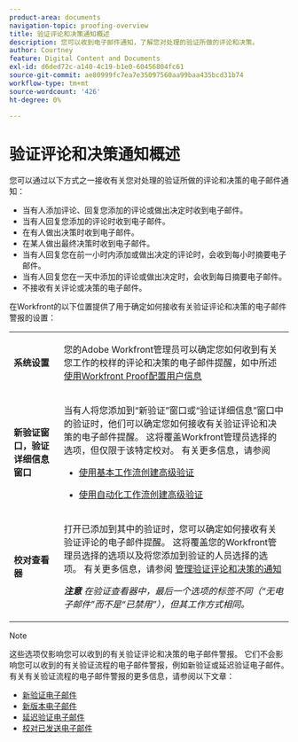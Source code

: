 ```yaml
---
product-area: documents
navigation-topic: proofing-overview
title: 验证评论和决策通知概述
description: 您可以收到电子邮件通知，了解您对处理的验证所做的评论和决策。
author: Courtney
feature: Digital Content and Documents
exl-id: d6ded72c-a140-4c19-b1e0-60456804fc61
source-git-commit: ae80999fc7ea7e35097560aa99baa435bcd31b74
workflow-type: tm+mt
source-wordcount: '426'
ht-degree: 0%

---
```


# 验证评论和决策通知概述

您可以通过以下方式之一接收有关您对处理的验证所做的评论和决策的电子邮件通知：

* 当有人添加评论、回复您添加的评论或做出决定时收到电子邮件。
* 当有人回复您添加的评论时收到电子邮件。
* 在有人做出决策时收到电子邮件。
* 在某人做出最终决策时收到电子邮件。
* 当有人回复您在前一小时内添加或做出决定的评论时，会收到每小时摘要电子邮件。
* 当有人回复您在一天中添加的评论或做出决定时，会收到每日摘要电子邮件。
* 不接收有关评论或决策的电子邮件。

在Workfront的以下位置提供了用于确定如何接收有关验证评论和决策的电子邮件警报的设置：

<table cellpadding="10" cellspacing="0"> 
 <tbody> 
  <tr> 
   <td role="rowheader"> <p><span class="wysiwyg-font-size-medium"><strong>系统设置</strong></span> </p> </td> 
   <td> <p><span class="wysiwyg-font-size-medium">您的Adobe Workfront管理员可以确定您如何收到有关您工作的校样的评论和决策的电子邮件提醒，如中所述 <a href="../../../workfront-proof/wp-mnguserscontacts/users/configure-user-info.md" class="MCXref xref">使用Workfront Proof配置用户信息</a></span> </p> </td> 
  </tr> 
  <tr> 
   <td role="rowheader"> <p><span class="wysiwyg-font-size-medium"><strong>新验证窗口，验证详细信息窗口</strong></span> </p> </td> 
   <td> <p><span class="wysiwyg-font-size-medium">当有人将您添加到“新验证”窗口或“验证详细信息”窗口中的验证时，他们可以确定您如何接收有关验证评论和决策的电子邮件提醒。 这将覆盖Workfront管理员选择的选项，但仅限于该特定校对。 有关更多信息，请参阅</span> </p> 
    <ul> 
     <li> <p><a href="../../../review-and-approve-work/proofing/creating-proofs-within-workfront/configure-basic-proof-workflow.md" class="MCXref xref">使用基本工作流创建高级验证</a> </p> </li> 
     <li> <p><a href="../../../review-and-approve-work/proofing/creating-proofs-within-workfront/create-automated-proof-workflow.md" class="MCXref xref">使用自动化工作流创建高级验证</a> </p> </li> 
    </ul> </td> 
  </tr> 
  <tr> 
   <td role="rowheader"> <p><span class="wysiwyg-font-size-medium"><strong>校对查看器</strong></span> </p> </td> 
   <td> <p><span class="wysiwyg-font-size-medium">打开已添加到其中的验证时，您可以确定如何接收有关验证评论的电子邮件提醒。 这将覆盖您的Workfront管理员选择的选项以及将您添加到验证的人员选择的选项。 有关更多信息，请参阅 <a href="../../../review-and-approve-work/proofing/reviewing-proofs-within-workfront/manage-notifications-for-proof-comments.md" class="MCXref xref">管理验证评论和决策的通知</a></span> </p> <p><span class="wysiwyg-font-size-medium"><em><strong>注意</strong> 在验证查看器中，最后一个选项的标签不同（“无电子邮件”而不是“已禁用”），但其工作方式相同。</em></span> </p> </td> 
  </tr> 
 </tbody> 
</table>

>[!NOTE]
>
>这些选项仅影响您可以收到的有关验证评论和决策的电子邮件警报。 它们不会影响您可以收到的有关验证流程的电子邮件警报，例如新验证或延迟验证电子邮件。 有关有关验证流程的电子邮件警报的更多信息，请参阅以下文章：
>
>* [新验证电子邮件](../../../workfront-proof/wp-emailsntfctns/proof-notifications-and-reminders/new-proof-email.md)
>* [新版本电子邮件](../../../workfront-proof/wp-emailsntfctns/proof-notifications-and-reminders/new-version-email.md)
>* [延迟验证电子邮件](../../../workfront-proof/wp-emailsntfctns/proof-notifications-and-reminders/late-proof-email.md)
>* [校对已发送电子邮件](../../../workfront-proof/wp-emailsntfctns/proof-notifications-and-reminders/proof-made-email.md)

